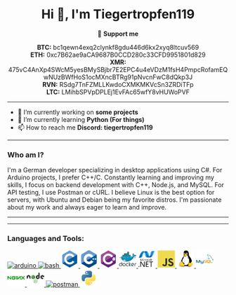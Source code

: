 <h1 align="center">Hi 👋, I'm Tiegertropfen119</h1>


<p align="center">
  💎 <b>Support me</b>
</p>

<p align="center">
  <strong>BTC:</strong> bc1qewn4exq2clynkf8gdu446d6kx2xyq8ltcuv569<br>
  <strong>ETH:</strong> 0xc7B62ae9aCA9687B0CCD280c33CFD9951801d829<br>
  <strong>XMR:</strong> 475vC4AnXp4SWcM5yesBMySBjbr7E2EPC4u4eVDzM1fsH4PmpcRofamEQwNUzBWfHoS1ocMXncBTRg91pNvcnFwC8dQkp3J<br>
  <strong>RVN:</strong> RSdg7TnFZMLLKwdoCXMKMKVcSn3ZRDiTFp<br>
  <strong>LTC:</strong> LMihbSPVpDPLEj1EvFAc65wfY8vHUWoPVF
</p>

---

- 🔭 I’m currently working on **some projects**
- 🌱 I’m currently learning **Python (For things)**
- 📫 How to reach me **Discord: tiegertropfen119**

---

### Who am I?

I'm a German developer specializing in desktop applications using C#. For Arduino projects, I prefer C++/C. Constantly learning and improving my skills, I focus on backend development with C++, Node.js, and MySQL. For API testing, I use Postman or cURL. I believe Linux is the best option for servers, with Ubuntu and Debian being my favorite distros. I'm passionate about my work and always eager to learn and improve.

---


---

<h3 align="left">Languages and Tools:</h3>
<p align="left">
  <a href="https://www.arduino.cc/" target="_blank" rel="noreferrer">
    <img src="https://cdn.worldvectorlogo.com/logos/arduino-1.svg" alt="arduino" width="40" height="40"/>
  </a>
  <a href="https://www.gnu.org/software/bash/" target="_blank" rel="noreferrer">
    <img src="https://www.vectorlogo.zone/logos/gnu_bash/gnu_bash-icon.svg" alt="bash" width="40" height="40"/>
  </a>
  <a href="https://www.cprogramming.com/" target="_blank" rel="noreferrer">
    <img src="https://raw.githubusercontent.com/devicons/devicon/master/icons/c/c-original.svg" alt="c" width="40" height="40"/>
  </a>
  <a href="https://www.w3schools.com/cpp/" target="_blank" rel="noreferrer">
    <img src="https://raw.githubusercontent.com/devicons/devicon/master/icons/cplusplus/cplusplus-original.svg" alt="cplusplus" width="40" height="40"/>
  </a>
  <a href="https://www.w3schools.com/cs/" target="_blank" rel="noreferrer">
    <img src="https://raw.githubusercontent.com/devicons/devicon/master/icons/csharp/csharp-original.svg" alt="csharp" width="40" height="40"/>
  </a>
  <a href="https://www.docker.com/" target="_blank" rel="noreferrer">
    <img src="https://raw.githubusercontent.com/devicons/devicon/master/icons/docker/docker-original-wordmark.svg" alt="docker" width="40" height="40"/>
  </a>
  <a href="https://dotnet.microsoft.com/" target="_blank" rel="noreferrer">
    <img src="https://raw.githubusercontent.com/devicons/devicon/master/icons/dot-net/dot-net-original-wordmark.svg" alt="dotnet" width="40" height="40"/>
  </a>
  <a href="https://developer.mozilla.org/en-US/docs/Web/JavaScript" target="_blank" rel="noreferrer">
    <img src="https://raw.githubusercontent.com/devicons/devicon/master/icons/javascript/javascript-original.svg" alt="javascript" width="40" height="40"/>
  </a>
  <a href="https://www.linux.org/" target="_blank" rel="noreferrer">
    <img src="https://raw.githubusercontent.com/devicons/devicon/master/icons/linux/linux-original.svg" alt="linux" width="40" height="40"/>
  </a>
  <a href="https://www.mysql.com/" target="_blank" rel="noreferrer">
    <img src="https://raw.githubusercontent.com/devicons/devicon/master/icons/mysql/mysql-original-wordmark.svg" alt="mysql" width="40" height="40"/>
  </a>
  <a href="https://www.nginx.com" target="_blank" rel="noreferrer">
    <img src="https://raw.githubusercontent.com/devicons/devicon/master/icons/nginx/nginx-original.svg" alt="nginx" width="40" height="40"/>
  </a>
  <a href="https://nodejs.org" target="_blank" rel="noreferrer">
    <img src="https://raw.githubusercontent.com/devicons/devicon/master/icons/nodejs/nodejs-original-wordmark.svg" alt="nodejs" width="40" height="40"/>
  </a>
  <a href="https://postman.com" target="_blank" rel="noreferrer">
    <img src="https://www.vectorlogo.zone/logos/getpostman/getpostman-icon.svg" alt="postman" width="40" height="40"/>
  </a>
  <a href="https://www.python.org" target="_blank" rel="noreferrer">
    <img src="https://raw.githubusercontent.com/devicons/devicon/master/icons/python/python-original.svg" alt="python" width="40" height="40"/>
  </a>
</p>
